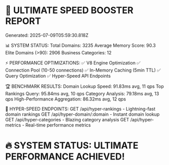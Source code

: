 
🚀 ULTIMATE SPEED BOOSTER REPORT
===============================
Generated: 2025-07-09T05:59:30.818Z

📊 SYSTEM STATUS:
   Total Domains: 3235
   Average Memory Score: 90.3
   Elite Domains (>90): 2906
   Business Categories: 12

⚡ PERFORMANCE OPTIMIZATIONS:
   ✅ V8 Engine Optimization
   ✅ Connection Pool (10-50 connections)
   ✅ In-Memory Caching (5min TTL)
   ✅ Query Optimization
   ✅ Hyper-Speed API Endpoints

🏆 BENCHMARK RESULTS:
   Domain Lookup Speed: 91.83ms avg, 11 qps
   Top Rankings Query: 95.84ms avg, 10 qps
   Category Analysis: 79.18ms avg, 13 qps
   High-Performance Aggregation: 86.32ms avg, 12 qps

🎯 HYPER-SPEED ENDPOINTS:
   GET /api/hyper-rankings - Lightning-fast domain rankings
   GET /api/hyper-domain/:domain - Instant domain lookup
   GET /api/hyper-categories - Blazing category analysis
   GET /api/hyper-metrics - Real-time performance metrics

🔥 SYSTEM STATUS: ULTIMATE PERFORMANCE ACHIEVED!
============================================
